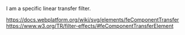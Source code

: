 I am a specific linear transfer filter.

https://docs.webplatform.org/wiki/svg/elements/feComponentTransfer
https://www.w3.org/TR/filter-effects/#feComponentTransferElement